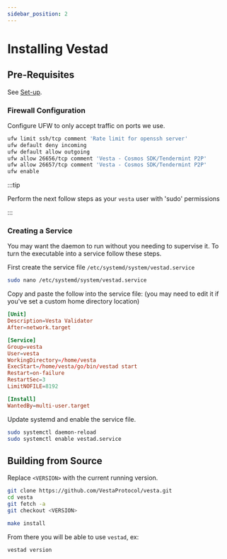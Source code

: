 ```yaml
---
sidebar_position: 2
---
```

# Installing Vestad

## Pre-Requisites
See [Set-up](./1-install.md).

### Firewall Configuration
Configure UFW to only accept traffic on ports we use.

```bash
ufw limit ssh/tcp comment 'Rate limit for openssh server'
ufw default deny incoming
ufw default allow outgoing
ufw allow 26656/tcp comment 'Vesta - Cosmos SDK/Tendermint P2P'
ufw allow 26657/tcp comment 'Vesta - Cosmos SDK/Tendermint P2P'
ufw enable
```

:::tip

Perform the next follow steps as your `vesta` user with 'sudo' permissions

:::

### Creating a Service
You may want the daemon to run without you needing to supervise it. To turn the executable into a service follow these steps.

First create the service file `/etc/systemd/system/vestad.service`

```sh
sudo nano /etc/systemd/system/vestad.service
```

Copy and paste the follow into the service file: (you may need to edit it if you've set a custom home directory location)

```conf
[Unit]
Description=Vesta Validator
After=network.target

[Service]
Group=vesta
User=vesta
WorkingDirectory=/home/vesta
ExecStart=/home/vesta/go/bin/vestad start
Restart=on-failure
RestartSec=3
LimitNOFILE=8192

[Install]
WantedBy=multi-user.target
```

Update systemd and enable the service file.
```sh
sudo systemctl daemon-reload
sudo systemctl enable vestad.service
```

## Building from Source

Replace `<VERSION>` with the current running version.
```sh
git clone https://github.com/VestaProtocol/vesta.git
cd vesta
git fetch -a
git checkout <VERSION>

make install
```

From there you will be able to use `vestad`, ex:
```sh
vestad version
```